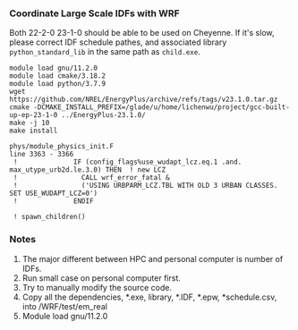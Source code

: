 ### Coordinate Large Scale IDFs with WRF

Both 22-2-0 23-1-0 should be able to be used on Cheyenne.
If it's slow, please correct IDF schedule pathes, and associated library `python_standard_lib` in the same path as `child.exe`.

```
module load gnu/11.2.0
module load cmake/3.18.2
module load python/3.7.9
wget https://github.com/NREL/EnergyPlus/archive/refs/tags/v23.1.0.tar.gz
cmake -DCMAKE_INSTALL_PREFIX=/glade/u/home/lichenwu/project/gcc-built-up-ep-23-1-0 ../EnergyPlus-23.1.0/
make -j 10
make install
```

```
phys/module_physics_init.F
line 3363 - 3366
 !              IF (config_flags%use_wudapt_lcz.eq.1 .and. max_utype_urb2d.le.3.0) THEN  ! new LCZ
 !                CALL wrf_error_fatal &
 !                ('USING URBPARM_LCZ.TBL WITH OLD 3 URBAN CLASSES. SET USE_WUDAPT_LCZ=0')
 !              ENDIF

 ! spawn_children()
 ```

 ### Notes

 1. The major different between HPC and personal computer is number of IDFs.
 2. Run small case on personal computer first.
 3. Try to manually modify the source code.
 4. Copy all the dependencies, *.exe, library, *.IDF, *.epw, *schedule.csv, into /WRF/test/em_real
 3. Module load gnu/11.2.0